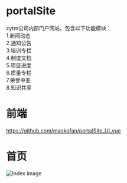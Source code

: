# portalSite
zytm公司内部门户网站，包含以下功能模块：  
1.新闻动态  
2.通知公告  
3.培训专栏   
4.制度文档  
5.项目进度  
6.质量专栏  
7.荣誉中亚  
8.知识共享    
# 前端  
https://github.com/maokofan/portalSite_UI_vue
# 首页  
![index image](https://github.com/maokofan/portalSite/raw/master/img/index.jpg)
